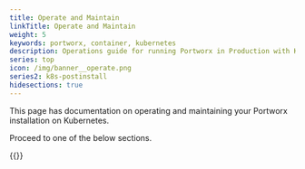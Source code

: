 ```yaml
---
title: Operate and Maintain
linkTitle: Operate and Maintain
weight: 5
keywords: portworx, container, kubernetes
description: Operations guide for running Portworx in Production with Kubernetes
series: top
icon: /img/banner__operate.png
series2: k8s-postinstall
hidesections: true
---
```


This page has documentation on operating and maintaining your Portworx installation on Kubernetes.

Proceed to one of the below sections.

{{<homelist series="k8s-op-maintain">}}
